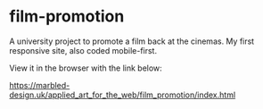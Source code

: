 # film-promotion
A university project to promote a film back at the cinemas. My first responsive site, also coded mobile-first.

View it in the browser with the link below:

https://marbled-design.uk/applied_art_for_the_web/film_promotion/index.html

